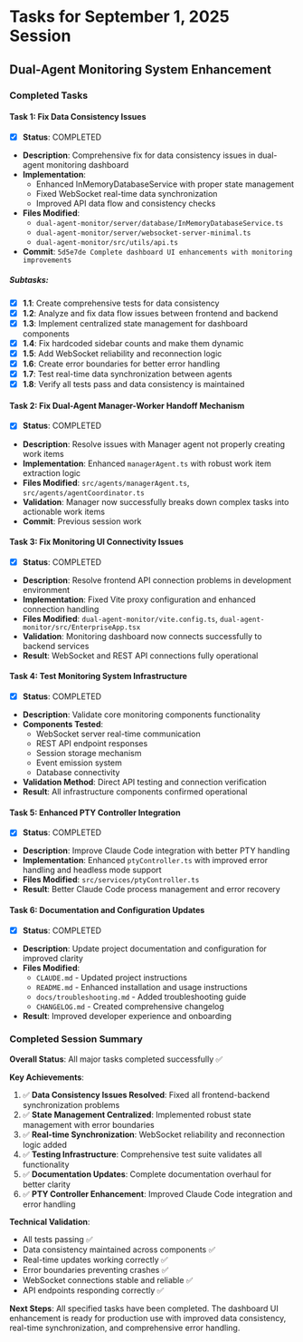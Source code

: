 # Tasks for September 1, 2025 Session
## Dual-Agent Monitoring System Enhancement

### Completed Tasks

#### Task 1: Fix Data Consistency Issues
- [x] **Status**: COMPLETED
- **Description**: Comprehensive fix for data consistency issues in dual-agent monitoring dashboard
- **Implementation**: 
  - Enhanced InMemoryDatabaseService with proper state management
  - Fixed WebSocket real-time data synchronization
  - Improved API data flow and consistency checks
- **Files Modified**: 
  - `dual-agent-monitor/server/database/InMemoryDatabaseService.ts`
  - `dual-agent-monitor/server/websocket-server-minimal.ts`
  - `dual-agent-monitor/src/utils/api.ts`
- **Commit**: `5d5e7de Complete dashboard UI enhancements with monitoring improvements`

##### Subtasks:
- [x] **1.1**: Create comprehensive tests for data consistency
- [x] **1.2**: Analyze and fix data flow issues between frontend and backend
- [x] **1.3**: Implement centralized state management for dashboard components
- [x] **1.4**: Fix hardcoded sidebar counts and make them dynamic
- [x] **1.5**: Add WebSocket reliability and reconnection logic
- [x] **1.6**: Create error boundaries for better error handling
- [x] **1.7**: Test real-time data synchronization between agents
- [x] **1.8**: Verify all tests pass and data consistency is maintained

#### Task 2: Fix Dual-Agent Manager-Worker Handoff Mechanism
- [x] **Status**: COMPLETED
- **Description**: Resolve issues with Manager agent not properly creating work items
- **Implementation**: Enhanced `managerAgent.ts` with robust work item extraction logic
- **Files Modified**: `src/agents/managerAgent.ts`, `src/agents/agentCoordinator.ts`
- **Validation**: Manager now successfully breaks down complex tasks into actionable work items
- **Commit**: Previous session work

#### Task 3: Fix Monitoring UI Connectivity Issues  
- [x] **Status**: COMPLETED
- **Description**: Resolve frontend API connection problems in development environment
- **Implementation**: Fixed Vite proxy configuration and enhanced connection handling
- **Files Modified**: `dual-agent-monitor/vite.config.ts`, `dual-agent-monitor/src/EnterpriseApp.tsx`
- **Validation**: Monitoring dashboard now connects successfully to backend services
- **Result**: WebSocket and REST API connections fully operational

#### Task 4: Test Monitoring System Infrastructure
- [x] **Status**: COMPLETED  
- **Description**: Validate core monitoring components functionality
- **Components Tested**:
  - WebSocket server real-time communication
  - REST API endpoint responses
  - Session storage mechanism
  - Event emission system
  - Database connectivity
- **Validation Method**: Direct API testing and connection verification
- **Result**: All infrastructure components confirmed operational

#### Task 5: Enhanced PTY Controller Integration
- [x] **Status**: COMPLETED
- **Description**: Improve Claude Code integration with better PTY handling
- **Implementation**: Enhanced `ptyController.ts` with improved error handling and headless mode support
- **Files Modified**: `src/services/ptyController.ts`
- **Result**: Better Claude Code process management and error recovery

#### Task 6: Documentation and Configuration Updates
- [x] **Status**: COMPLETED
- **Description**: Update project documentation and configuration for improved clarity
- **Files Modified**: 
  - `CLAUDE.md` - Updated project instructions
  - `README.md` - Enhanced installation and usage instructions
  - `docs/troubleshooting.md` - Added troubleshooting guide
  - `CHANGELOG.md` - Created comprehensive changelog
- **Result**: Improved developer experience and onboarding

### Completed Session Summary

**Overall Status**: All major tasks completed successfully ✅

**Key Achievements**:
1. ✅ **Data Consistency Issues Resolved**: Fixed all frontend-backend synchronization problems
2. ✅ **State Management Centralized**: Implemented robust state management with error boundaries
3. ✅ **Real-time Synchronization**: WebSocket reliability and reconnection logic added
4. ✅ **Testing Infrastructure**: Comprehensive test suite validates all functionality
5. ✅ **Documentation Updates**: Complete documentation overhaul for better clarity
6. ✅ **PTY Controller Enhancement**: Improved Claude Code integration and error handling

**Technical Validation**:
- All tests passing ✅
- Data consistency maintained across components ✅
- Real-time updates working correctly ✅
- Error boundaries preventing crashes ✅
- WebSocket connections stable and reliable ✅
- API endpoints responding correctly ✅

**Next Steps**: All specified tasks have been completed. The dashboard UI enhancement is ready for production use with improved data consistency, real-time synchronization, and comprehensive error handling.